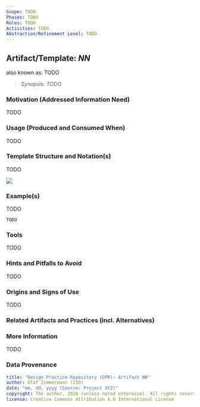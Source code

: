 ```yaml
---
Scope: TODO
Phases: TODO
Roles: TODO
Activities: TODO  
Abstraction/Refinement Level: TODO 
---
```


<!-- Word budget: 500-1000 (2-3 A4 pages); the artifacts descriptions should be readable in a few minutes (while practice descriptions will be a bit more elaborate) -->

Artifact/Template: *NN*
-----------------------
<!-- Alternative names (or candidate names) can be listed as "Also known as " here. -->
also known as: TODO

> *Synopsis: TODO* <!-- one line, glossary style definition (optional) -->


### Motivation (Addressed Information Need) 
<!-- Purpose -->
TODO


### Usage (Produced and Consumed When)
<!-- AA/AS/AE, must identify the producing role and the target audience; specify activity too -->
TODO 


### Template Structure and Notation(s)
<!-- What to do, artifact to produce; minimum, medium maximum diligence/verbosity (?) -->  
TODO

![](/images/NN.png)


### Example(s)
<!-- Must be concrete, ideally give three ones, one for each verbosity/fidelity level basic, medium, full -->
TODO

~~~
TODO
~~~


### Tools
<!-- From AA, should call out what one needs to be able to do on beginner, intermediate, advanced level; as a team -->
TODO


### Hints and Pitfalls to Avoid
<!-- See ART, don’t overdo etc. -->
TODO


### Origins and Signs of Use
<!-- From PLOPs and from AA -->
TODO


### Related Artifacts and Practices (incl. Alternatives)
<!-- in DPR/OLAF and elsewhere -->


### More Information
TODO



### Data Provenance 

```yaml
title: "Design Practice Repository (DPR): Artifact NN"
author: Olaf Zimmermann (ZIO)
date: "mm, dd, yyyy (Source: Project XYZ)"
copyright: The author, 2020 (unless noted otherwise). All rights reserved.
license: Creative Commons Attribution 4.0 International License
```